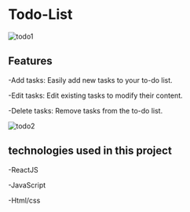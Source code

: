 # Todo-List

![todo1](https://github.com/PedroL1122/Todo-List/assets/95534653/8269d421-3fa8-4bf1-8eba-132013864fd6)

## Features
-Add tasks: Easily add new tasks to your to-do list.

-Edit tasks: Edit existing tasks to modify their content.

-Delete tasks: Remove tasks from the to-do list.

![todo2](https://github.com/PedroL1122/Todo-List/assets/95534653/d75e764b-0868-4eda-9af5-05936b246edb)


## technologies used in this project

-ReactJS

-JavaScript

-Html/css
